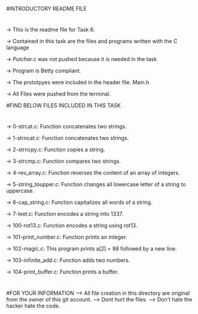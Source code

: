 #INTRODUCTORY README FILE
#
-> This is the readme file for Task 6.

-> Contained in this task are the files and programs written with the C language

-> _Putchar.c_ was not pushed because it is needed in the task

-> Program is Betty compliant.

-> The prototpyes were included in the header file. Main.h

-> All Files were pushed from the terminal.

#FIND BELOW FILES INCLUDED IN THIS TASK
#
-> 0-strcat.c: Function concatenates two strings.

-> 1-strncat.c: Function concatenates two strings.

-> 2-strncpy.c: Function copies a string.

-> 3-strcmp.c: Function compares two strings.

-> 4-rev_array.c: Function reverses the content of an array of integers.

-> 5-string_toupper.c: Function changes all lowercase letter of a string to uppercase.

-> 6-cap_string.c: Function capitalizes all words of a string.

-> 7-leet.c: Function encodes a string into 1337.

-> 100-rot13.c: Function encodes a string using rot13.

-> 101-print_number.c: Function prints an integer.

-> 102-magic.c: This program prints a[2] = 98 followed by a new line.

-> 103-infinite_add.c: Function adds two numbers.

-> 104-print_buffer.c: Function prints a buffer.
#
#FOR YOUR INFORMATION
	--> All file creation in this directory are original from the owner of this git account.
	--> Dont hurt the files.
	--> Don't hate the hacker hate the code.
